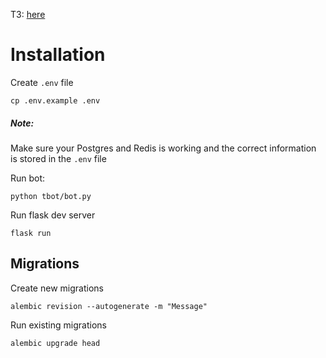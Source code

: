 ТЗ: [here](https://pastebin.com/KyEpdNUg)

# Installation

Create `.env` file
```
cp .env.example .env
```

##### Note:

Make sure your Postgres and Redis is working and the correct information is stored in the `.env` file

Run bot:
```
python tbot/bot.py
```

Run flask dev server
```
flask run
```

## Migrations
Create new migrations
```
alembic revision --autogenerate -m "Message"
```

Run existing migrations
```
alembic upgrade head
```